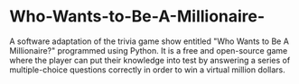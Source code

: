 # Who-Wants-to-Be-A-Millionaire-
A software adaptation of the trivia game show entitled "Who Wants to Be A Millionaire?" programmed using Python. It is a free and open-source game where the player can put their knowledge into test by answering a series of multiple-choice questions correctly in order to win a virtual million dollars.
